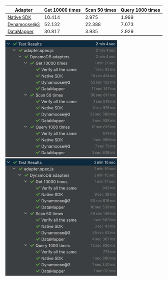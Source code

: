 | Adapter                                                                                                 | Get 10000 times | Scan 50 times | Query 1000 times |
|---------------------------------------------------------------------------------------------------------|-----------------|---------------|------------------|
| [Native SDK](https://docs.aws.amazon.com/AWSJavaScriptSDK/v3/latest/clients/client-dynamodb/index.html) | 10.414          | 2.975         | 1.999            |
| [Dynamoose@3](https://dynamoosejs.com/getting_started/Introduction)                                     | 52.132          | 22.388        | 7.073            |
| [DataMapper](https://github.com/awslabs/dynamodb-data-mapper-js)                                        | 30.817          | 3.935         | 2.929            |

![snapshot1.png](./assets/snapshot1.png)
![snapshot2.png](./assets/snapshot2.png)
